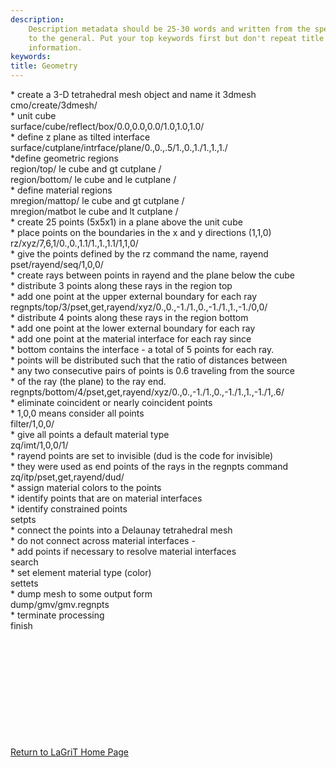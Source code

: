 ```yaml
---
description: 
    Description metadata should be 25-30 words and written from the specific
    to the general. Put your top keywords first but don't repeat title
    information.
keywords:  
title: Geometry
---
```




 

\* create a 3-D tetrahedral mesh object and name it 3dmesh\
cmo/create/3dmesh/\
\* unit cube\
surface/cube/reflect/box/0.0,0.0,0.0/1.0,1.0,1.0/\
\* define z plane as tilted interface\
surface/cutplane/intrface/plane/0.,0.,.5/1.,0.,1./1.,1.,1./\
\*define geometric regions\
region/top/ le cube and gt cutplane /\
region/bottom/ le cube and le cutplane /\
\* define material regions\
mregion/mattop/ le cube and gt cutplane /\
mregion/matbot le cube and lt cutplane /\
\* create 25 points (5x5x1) in a plane above the unit cube\
\* place points on the boundaries in the x and y directions (1,1,0)\
rz/xyz/7,6,1/0.,0.,1.1/1.,1.,1.1/1,1,0/\
\* give the points defined by the rz command the name, rayend\
pset/rayend/seq/1,0,0/\
\* create rays between points in rayend and the plane below the cube\
\* distribute 3 points along these rays in the region top\
\* add one point at the upper external boundary for each ray\
regnpts/top/3/pset,get,rayend/xyz/0.,0.,-1./1.,0.,-1./1.,1.,-1./0,0/\
\* distribute 4 points along these rays in the region bottom\
\* add one point at the lower external boundary for each ray\
\* add one point at the material interface for each ray since\
\* bottom contains the interface - a total of 5 points for each ray.\
\* points will be distributed such that the ratio of distances between\
\* any two consecutive pairs of points is 0.6 traveling from the source\
\* of the ray (the plane) to the ray end.\
regnpts/bottom/4/pset,get,rayend/xyz/0.,0.,-1./1.,0.,-1./1.,1.,-1./1,.6/\
\* eliminate coincident or nearly coincident points\
\* 1,0,0 means consider all points\
filter/1,0,0/\
\* give all points a default material type\
zq/imt/1,0,0/1/\
\* rayend points are set to invisible (dud is the code for invisible)\
\* they were used as end points of the rays in the regnpts command\
zq/itp/pset,get,rayend/dud/\
\* assign material colors to the points\
\* identify points that are on material interfaces\
\* identify constrained points\
setpts\
\* connect the points into a Delaunay tetrahedral mesh\
\* do not connect across material interfaces -\
\* add points if necessary to resolve material interfaces\
search\
\* set element material type (color)\
settets\
\* dump mesh to some output form\
dump/gmv/gmv.regnpts\
\* terminate processing\
finish

 
=

 

 

 

 


[Return to LaGriT Home Page](index.smd)

 



